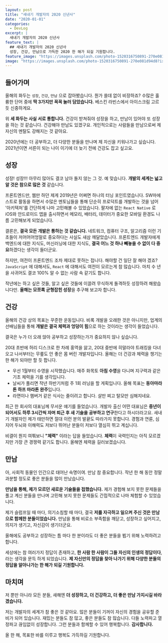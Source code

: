 ```yaml
---
layout: post
title: "새내기 개발자의 2020 신년사"
date: "2020-01-01"
categories:
  - DevLog
excerpt: |
  새내기 개발자의 2020 신년사
feature_text: |
  ## 새내기 개발자의 2020 신년사
  성장, 건강, 만남으로 가득한 2020 한 해가 되길 기원합니다.
feature_image: "https://images.unsplash.com/photo-1520316750891-270e081d94d8?ixlib=rb-1.2.1&ixid=eyJhcHBfaWQiOjEyMDd9&auto=format&fit=crop&w=2058&q=80"
image: "https://images.unsplash.com/photo-1520316750891-270e081d94d8?ixlib=rb-1.2.1&ixid=eyJhcHBfaWQiOjEyMDd9&auto=format&fit=crop&w=2058&q=80"
---
```

## 들어가며

올해의 화두는 `성장`,  `건강`,  `만남` 으로 잡아봤습니다. 뭔가 쓸데 없이 비장하죠? 수많은 훌륭한 단어 중에 **딱 3가지만 꼭꼭 눌러 담았습니다.** 베스킨 라빈스에서 아이스크림 고르듯 신중하게요.

위 **세 화두는 사실 서로 통합니다.** 건강이 받쳐줘야 성장을 하고, 만남이 있어야 또 성장을 하는 것 같습니다. 건강해야 만남도 있겠구요. 개인적으로는 사람들을 만남으로써 제 자신의 멘탈도 강해지는 것 같아요.

2020년에는 더 공부하고, 더 다양한 분들을 만나며 제 자신을 키워나가고 싶습니다. 2021년이면 서른이 되는 나이 이기에 더 늦기 전에 건강도 잡고 싶고요.



## 성장

성장! 성장!!! 아무리 많아도 결코 남아 돌지 않는 그 것. 예 맞습니다. **개발의 세계는 넓고 알 것은 참으로 많은 것** 같습니다. 

프론트엔드만, 웹만 하던 제게 2019년은 어쩌면 하나의 터닝 포인트였습니다. SW마에스트로 활동을 하면서 수많은 멘토님들을 통해 단순히 프로덕트를 개발하는 것을 넘어 '아키텍처'를 간단하게 나마 고민해볼 수 있었습니다. 팔자에 없는 `React Native` 로 iOS와 안드로이드 앱을 출시하면서 메모리, 배터리, 데이터가 중요한 모바일 환경도 나름 고민해보게 되었습니다.

결론은, **결국 모든 개발은 통하는 것 같습니다.** 네트워크, 컴퓨터 구조, 알고리즘 이런 기초들이 저어어어엉말로 중요하다는 사실도 새삼 깨달았습니다. 프론트엔드 개발자에게 백엔드에 대한 지식도, 머신러닝에 대한 지식도, **결국 어느 것 하나 빼놓을 수 없이 다 중요**하겠다는 생각이 들더군요.

하지만, 여전이 프론트엔드 조차 제대로 못하는 접니다. 해야할 건 일단 잘 해야 겠죠? `JavaScript` 에 대해서도, `React` 에 대해서도 여전이 모르는게 참 많습니다. 마치 수 년을 사귀어도 결코 100% 알 수 없는 사람 속 같기도 합니다. 

작년에는 하고 싶은 것들, 알고 싶은 것들에 이끌려 무식하게 돌격하듯 성장하려 해왔습니다만. **올해는 모쪼록 균형잡힌 성장**을 추구해 보고자 합니다.



## 건강

올해의 건강 상의 목표는 꾸준한 운동입니다. 비록 개발을 오래한 것은 아니지만, 업계의 선배님들을 통해 **개발은 결국 체력과 엉덩이 힘**으로 하는 것이라는 생각이 들었습니다.

결국은 누가 더 오래 앉아 공부하고 성장하는가가 중요하지 않나 싶습니다. 



20대 초반에 허리 디스크로 한 차례 홍역을 앓고, 20대 중반에 히말라야 트래킹을 다녀오고 나서부터는 무릎도 안 좋은 몸 버린 개발자입니다. 올해는 더 건강과 체력을 챙기는 한 해가 되야만 할 듯 합니다.

- 우선 1월부터 수영을 시작했습니다. 매주 화목토 **아침 수영**을 다니며 지구력과 같은 기초 체력을 기를 생각입니다. 
- 날씨가 풀리면 작년 하반기처럼 주 1회 러닝을 할 게획입니다. 올해 목표는 **동아마라톤 하프 마라톤 완주**입니다.
- 라면이나 햄버거 같은 식사는 줄이려고 합니다. 살만 찌고 탈모만 심해지네요.

최근 한 회사의 대표님께 무서운 얘기를 들었습니다. 개발자 출신 어떤 대표님은 **중년이 되어서도 하루 3시간씩 자며 퇴근 후 새 기술을 공부하고 연구**한다고 하시더라고요. 새내기 개발자인 제가 태만하면 절대 이런 분의 발끝도 따라가지 못합니다. 경험과 연륜, 심지어 두뇌와 이해력도 저보다 뛰어난 분들이 저보다 열심히 뛰고 계십니다. 

비결이 뭔지 여쭤보니 **"체력"** 이라는 답을 들었습니다. **체력**이 국력인지는 아직 모르겠지만 가장 큰 경쟁력 같기도 합니다. 올해엔 체력을 길러보겠습니다.



## 만남

아, 사회적 동물인 인간으로 태어난 숙명이여. 만남 참 중요합니다. 작년 한 해 동안 정말 과분할 정도로 좋은 분들을 많이 만났습니다.

**만남을 통해, 제가 모르던 새로운 기술들을 접했습니다.** 제가 경험해 보지 못한 문제들을 풀고 계신 분들을 만나며 고민해 보지 못한 문제들도 간접적으로 나마 체험할 수 있었습니다. 

제가 슬럼프일 때 마다, 의기소침할 때 마다, 결국 **저를 자극하고 일으켜 주신 것은 만남으로 함께한 분들이었습니다.** 만남을 통해 비로소 부족함을 깨닫고, 성장하고 싶어지고, 의지가 생기고, 자신감이 생기더군요.

올해에도 공부하고 성장하는 틈 마다 한 분이라도 더 좋은 분들을 뵙기 위해 노력하려고 합니다.

세상에는 참 여러가지 정답이 존재하고, **한 사람 한 사람이 그들 자신의 인생의 정답이다**, 라는 생각을 문득 하게 되었습니다. **제 자신만의 정답을 찾아 나가기 위해 다양한 분들의 정답을 알아나가는 한 해가 되길 기원합니다.**



## 마치며

저 뿐만 아니라 모든 분들, 새해엔 **더 성장하고, 더 건강하고, 더 좋은 만남 가지시길 바라겠습니다.**

저는 개발자의 세계가 참 좋은 것 같아요. 많은 분들이 기꺼이 자신의 경험을 공유할 준비가 되어 있습니다. 재밌는 분들도 참 많고, 좋은 분들도 참 많습니다. 다들 노력파고 열정파고 끊임없이 성장합니다. 그런 분들과 함께할 수 있어 행복합니다. **감사합니다.**

올 한 해, 목표한 바를 이루고 행복도 가득하길 기원합니다.